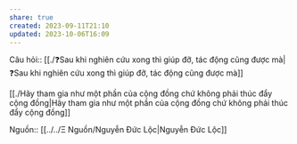 ```yaml
---
share: true
created: 2023-09-11T21:10
updated: 2023-10-06T16:09
---
```

Câu hỏi:: [[./❓Sau khi nghiên cứu xong thì giúp đỡ, tác động cũng được mà|❓Sau khi nghiên cứu xong thì giúp đỡ, tác động cũng được mà]]

[[./Hãy tham gia như một phần của cộng đồng chứ không phải thúc đẩy cộng đồng|Hãy tham gia như một phần của cộng đồng chứ không phải thúc đẩy cộng đồng]]

Nguồn:: [[../../Ξ Nguồn/Nguyễn Đức Lộc|Nguyễn Đức Lộc]]
